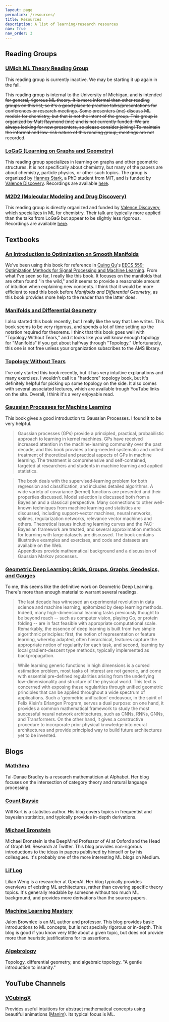 ```yaml
---
layout: page
permalink: /resources/
title: Resources
description: A list of learning/research resources
nav: True
nav_order: 3
---
```


## Reading Groups

### [UMich ML Theory Reading Group](https://sites.google.com/umich.edu/mltheory/home)
This reading group is currently inactive. We may be starting it up again in the fall.

~~This reading group is internal to the University of Michigan, and is intended for general, rigorous ML theory.
It is more informal than other reading groups on this list, so it's a good place to practice talks/presentations for conferences or research meetings. Some presenters (me) discuss ML models for chemistry, but that is not the intent of the group.
This group is organized by Matt Raymond (me) and is not currently funded.
We are always looking for new presenters, so please consider joining!
To maintain the informal and low-risk nature of this reading group, meetings are not recorded.~~

### [LoGaG (Learning on Graphs and Geometry)](https://hannes-stark.com/logag-reading-group)
This reading group specializes in learning on graphs and other geometric structures.
It is not specifically about chemistry, but many of the papers are about chemistry, particle physics, or other such topics.
The group is organized by [Hannes Stark](https://hannes-stark.com), a PhD student from MIT, and is funded by [Valence Discovery](https://www.valencediscovery.com).
Recordings are available [here](https://www.youtube.com/watch?list=PLoVkjhDgBOt2UwOm70DAuxHf1Jc9ijmzl).

### [M2D2 (Molecular Modeling and Drug Discovery)](https://valence-discovery.github.io/M2D2-meetings/)
This reading group is directly organized and funded by [Valence Discovery](https://www.valencediscovery.com), which specializes in ML for chemistry.
Their talk are typically more applied than the talks from LoGaG but appear to be slightly less rigorous.
Recordings are available [here](https://www.youtube.com/watch?list=PLoVkjhDgBOt11Q3wu8lr6fwWHn5Vh3cHJ).


## Textbooks
### [An Introduction to Optimization on Smooth Manifolds](https://www.nicolasboumal.net/book/)
We've been using this book for reference in [Quing Qu](https://qingqu.engin.umich.edu)'s [EECS 559: Optimization Methods for Signal Processing and Machine Learning](https://qingqu.engin.umich.edu/teaching/optimization-methods-for-sipml-winter-2021/).
From what I've seen so far, I really like this book.
It focuses on the manifolds that are often found "in the wild," and it seems to provide a reasonable amount of intuition when explaining new concepts.
I think that it would be more efficient to read this book before *Manifolds and Differential Geometry*, as this book provides more help to the reader than the latter does.

### [Manifolds and Differential Geometry](https://bookstore.ams.org/gsm-107)
I also started this book recently, but I really like the way that Lee writes. This book seems to be very rigorous, and spends a lot of time setting up the notation required for theorems.
I think that this book goes well with "Topology Without Tears," and it looks like you will know enough topology for "Manifolds" if you get about halfway through "Topology."
Unfortunately, this one is not free unless your organization subscribes to the AMS library.

### [Topology Without Tears](https://www.topologywithouttears.net/)
I've only started this book recently, but it has very intuitive explanations and many exercises.
I wouldn't call it a "hardcore" topology book, but it's definitely helpful for picking up some topology on the side.
It also comes with several associated lectures, which are available trough YouTube links on the site.
Overall, I think it's a very enjoyable read.

### [Gaussian Processes for Machine Learning](http://gaussianprocess.org/gpml/chapters/RW.pdf)
This book gives a good introduction to Gaussian Processes.
I found it to be very helpful.
> Gaussian processes (GPs) provide a principled, practical, probabilistic approach to learning in kernel machines.
> GPs have received increased attention in the machine-learning community over the past decade, and this book provides a long-needed systematic and unified treatment of theoretical and practical aspects of GPs in machine learning.
> The treatment is comprehensive and self-contained, targeted at researchers and students in machine learning and applied statistics.

> The book deals with the supervised-learning problem for both regression and classification, and includes detailed algorithms.
> A wide variety of covariance (kernel) functions are presented and their properties discussed.
> Model selection is discussed both from a Bayesian and a classical perspective.
> Many connections to other well-known techniques from machine learning and statistics are discussed, including support-vector machines, neural networks, splines, regularization networks, relevance vector machines and others.
> Theoretical issues including learning curves and the PAC-Bayesian framework are treated, and several approximation methods for learning with large datasets are discussed.
> The book contains illustrative examples and exercises, and code and datasets are available on the Web.\
> Appendixes provide mathematical background and a discussion of Gaussian Markov processes.

### [Geometric Deep Learning: Grids, Groups, Graphs, Geodesics, and Gauges](https://arxiv.org/abs/2104.13478)
To me, this seems like the definitive work on Geometric Deep Learning.
There's more than enough material to warrant several readings.
> The last decade has witnessed an experimental revolution in data science and machine learning, epitomized by deep learning methods.
> Indeed, many high-dimensional learning tasks previously thought to be beyond reach -- such as computer vision, playing Go, or protein folding -- are in fact feasible with appropriate computational scale.
> Remarkably, the essence of deep learning is built from two simple algorithmic principles: first, the notion of representation or feature learning, whereby adapted, often hierarchical, features capture the appropriate notion of regularity for each task, and second, learning by local gradient-descent type methods, typically implemented as backpropagation.

> While learning generic functions in high dimensions is a cursed estimation problem, most tasks of interest are not generic, and come with essential pre-defined regularities arising from the underlying low-dimensionality and structure of the physical world.
> This text is concerned with exposing these regularities through unified geometric principles that can be applied throughout a wide spectrum of applications.
> Such a 'geometric unification' endeavour, in the spirit of Felix Klein's Erlangen Program, serves a dual purpose: on one hand, it provides a common mathematical framework to study the most successful neural network architectures, such as CNNs, RNNs, GNNs, and Transformers.
> On the other hand, it gives a constructive procedure to incorporate prior physical knowledge into neural architectures and provide principled way to build future architectures yet to be invented.


## Blogs
### [Math3ma](https://www.math3ma.com)
Tai-Danae Bradley is a research mathematician at Alphabet.
Her blog focuses on the intersection of category theory and natural language processing.

### [Count Baysie](https://www.countbayesie.com)
Will Kurt is a statistics author.
His blog covers topics in frequentist and bayesian statistics, and typically provides in-depth derivations.

### [Michael Bronstein](https://michael-bronstein.medium.com)
Michael Bronstein is the DeepMind Professor of AI at Oxford and the Head of Graph ML Research at Twitter.
This blog provides non-rigorous introductions to the ideas in papers published by himself or by his colleagues.
It's probably one of the more interesting ML blogs on Medium.

### [Lil'Log](https://lilianweng.github.io)
Lilian Weng is a researcher at OpenAI.
Her blog typically provides overviews of existing ML architectures, rather than covering specific theory topics.
It's generally readable by someone without too much ML background, and provides more derivations than the source papers.

### [Machine Learning Mastery](https://machinelearningmastery.com)
Jalon Brownlee is an ML author and professor.
This blog provides basic introductions to ML concepts, but is not specially rigorous or in-depth.
This blog is good if you know very little about a given topic, but does not provide more than heuristic justifications for its assertions.

### [Algebrology](https://algebrology.github.io/)
Topology, differential geometry, and algebraic topology.
"A gentle introduction to insanity."

## YouTube Channels

### [VCubingX](https://www.youtube.com/c/VCubingX)
Provides useful intuitions for abstract mathematical concepts using beautiful animations ([Manim](https://github.com/3b1b/manim)).
Its typical focus is ML.
